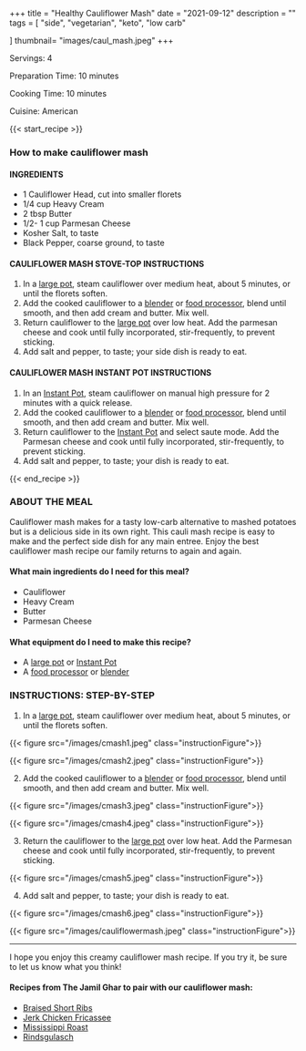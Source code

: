 +++
title = "Healthy Cauliflower Mash"
date = "2021-09-12"
description = ""
tags = [
    "side",
    "vegetarian",
    "keto",
    "low carb"
    
]
thumbnail= "images/caul_mash.jpeg"
+++

Servings: 4 <!--more-->

Preparation Time: 10 minutes 

Cooking Time: 10 minutes 

Cuisine: American 

{{< start_recipe >}}

### How to make cauliflower mash 

#### INGREDIENTS 

* 1 Cauliflower Head, cut into smaller florets
* 1/4 cup Heavy Cream 
* 2 tbsp Butter 
* 1/2- 1 cup Parmesan Cheese
* Kosher Salt, to taste 
* Black Pepper, coarse ground, to taste

  
#### CAULIFLOWER MASH STOVE-TOP INSTRUCTIONS

1. In a [large pot](https://amzn.to/3n4isbc), steam cauliflower over medium heat, about 5 minutes, or until the florets soften. 
2. Add the cooked cauliflower to a [blender](https://amzn.to/3FXvdwQ) or [food processor](https://amzn.to/3BPnFtT), blend until smooth, and then add cream and butter. Mix well. 
3. Return cauliflower to the [large pot](https://amzn.to/3n4isbc) over low heat. Add the parmesan cheese and cook until fully incorporated, stir-frequently, to prevent sticking. 
4. Add salt and pepper, to taste; your side dish is ready to eat. 

#### CAULIFLOWER MASH INSTANT POT INSTRUCTIONS

1. In an [Instant Pot](https://amzn.to/3mYZOBH), steam cauliflower on manual high pressure for 2 minutes with a quick release. 
2. Add the cooked cauliflower to a [blender](https://amzn.to/3FXvdwQ) or [food processor](https://amzn.to/3BPnFtT), blend until smooth, and then add cream and butter. Mix well. 
3. Return cauliflower to the [Instant Pot](https://amzn.to/3mYZOBH) and select saute mode. Add the Parmesan cheese and cook until fully incorporated, stir-frequently, to prevent sticking. 
4. Add salt and pepper, to taste; your dish is ready to eat.

{{< end_recipe >}}

### ABOUT THE MEAL

Cauliflower mash makes for a tasty low-carb alternative to mashed potatoes but is a delicious side in its own right. This cauli mash recipe is easy to make and the perfect side dish for any main entree. Enjoy the best cauliflower mash recipe our family returns to again and again. 

#### What main ingredients do I need for this meal?

* Cauliflower 
* Heavy Cream 
* Butter 
* Parmesan Cheese 

#### What equipment do I need to make this recipe?

* A [large pot](https://amzn.to/3n4isbc) or [Instant Pot](https://amzn.to/3mYZOBH)
* A [food processor](https://amzn.to/3BPnFtT) or [blender](https://amzn.to/3FXvdwQ) 

### INSTRUCTIONS: STEP-BY-STEP 
1. In a [large pot](https://amzn.to/3n4isbc), steam cauliflower over medium heat, about 5 minutes, or until the florets soften. 

{{< figure src="/images/cmash1.jpeg" class="instructionFigure">}}

{{< figure src="/images/cmash2.jpeg" class="instructionFigure">}}

2. Add the cooked cauliflower to a [blender](https://amzn.to/3FXvdwQ) or [food processor](https://amzn.to/3BPnFtT), blend until smooth, and then add cream and butter. Mix well. 

{{< figure src="/images/cmash3.jpeg" class="instructionFigure">}}

{{< figure src="/images/cmash4.jpeg" class="instructionFigure">}}

3. Return the cauliflower to the [large pot](https://amzn.to/3n4isbc) over low heat. Add the Parmesan cheese and cook until fully incorporated, stir-frequently, to prevent sticking. 

{{< figure src="/images/cmash5.jpeg" class="instructionFigure">}}

4. Add salt and pepper, to taste; your dish is ready to eat.

{{< figure src="/images/cmash6.jpeg" class="instructionFigure">}}

{{< figure src="/images/cauliflowermash.jpeg" class="instructionFigure">}}

----

I hope you enjoy this creamy cauliflower mash recipe. If you try it, be sure to let us know what you think!

#### Recipes from The Jamil Ghar to pair with our cauliflower mash:

* [Braised Short Ribs](https://www.jamilghar.com/recipe/braised_short_ribs/)
* [Jerk Chicken Fricassee](https://www.jamilghar.com/recipe/rindsgulasch/)
* [Mississippi Roast](https://www.jamilghar.com/recipe/mississippi_roast/)
* [Rindsgulasch](https://www.jamilghar.com/recipe/rindsgulasch/)

